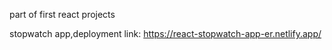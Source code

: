 part of first react projects

stopwatch app,deployment link: https://react-stopwatch-app-er.netlify.app/
